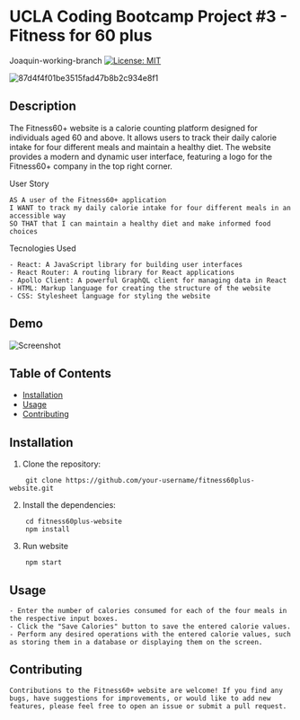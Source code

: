 # UCLA Coding Bootcamp Project #3 - Fitness for 60 plus

Joaquin-working-branch
[![License: MIT](https://img.shields.io/badge/License-MIT-brightgreen.svg)](https://opensource.org/licenses/MIT)





![87d4f4f01be3515fad47b8b2c934e8f1](https://github.com/404ismagic/FITNESS-FOR-60-PLUS/assets/116915664/d00c2bf4-d0c0-48f1-96ef-c54897051ee2)









## Description

The Fitness60+ website is a calorie counting platform designed for individuals aged 60 and above. It allows users to track their daily calorie intake for four different meals and maintain a healthy diet. The website provides a modern and dynamic user interface, featuring a logo for the Fitness60+ company in the top right corner.

User Story
```
AS A user of the Fitness60+ application
I WANT to track my daily calorie intake for four different meals in an accessible way 
SO THAT that I can maintain a healthy diet and make informed food choices
```
Tecnologies Used
```
- React: A JavaScript library for building user interfaces
- React Router: A routing library for React applications
- Apollo Client: A powerful GraphQL client for managing data in React
- HTML: Markup language for creating the structure of the website
- CSS: Stylesheet language for styling the website

```

## Demo
![Screenshot](images/screenshot.png)

## Table of Contents

- [Installation](#installation)
- [Usage](#usage)
- [Contributing](#Contributing)

## Installation

1. Clone the repository:
```
    git clone https://github.com/your-username/fitness60plus-website.git
```

2. Install the dependencies:
```
    cd fitness60plus-website
    npm install
```
3. Run website
```
    npm start
```
## Usage
```
- Enter the number of calories consumed for each of the four meals in the respective input boxes.
- Click the "Save Calories" button to save the entered calorie values.
- Perform any desired operations with the entered calorie values, such as storing them in a database or displaying them on the screen.
```
## Contributing
```
Contributions to the Fitness60+ website are welcome! If you find any bugs, have suggestions for improvements, or would like to add new features, please feel free to open an issue or submit a pull request.
```
